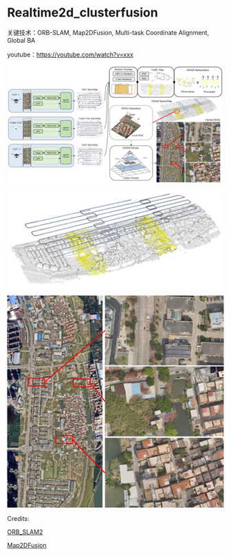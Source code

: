 # Realtime2d_clusterfusion

关键技术：ORB-SLAM, Map2DFusion, Multi-task Coordinate Alignment, Global BA

youtube：https://youtube.com/watch?v=xxx

![实时三维-算法框架](./fig/framework.jpg)

[![视频预览](./fig/result.jpg)](https://youtube.com/watch?v=xxx)

[![视频预览](./fig/result2.jpg)](https://youtube.com/watch?v=xxx)





Credits:

[ORB_SLAM2](https://github.com/raulmur/ORB_SLAM2)

[Map2DFusion](https://github.com/zdzhaoyong/Map2DFusion)





